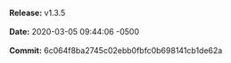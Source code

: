 **Release:** 
v1.3.5
<br><br>**Date:** 
2020-03-05 09:44:06 -0500
<br><br>**Commit:** 
6c064f8ba2745c02ebb0fbfc0b698141cb1de62a
